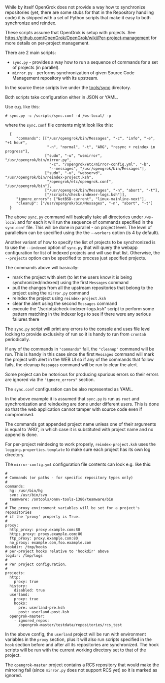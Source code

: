While by itself OpenGrok does not provide a way how to synchronize repositories (yet, there are some stubs for that in the Repository handling code) it is shipped with a set of Python scripts that make it easy to both synchronize and reindex.

These scripts assume that OpenGrok is setup with projects. See https://github.com/OpenGrok/OpenGrok/wiki/Per-project-management for more details on per-project management.

There are 2 main scripts:
  - `sync.py` - provides a way how to run a sequence of commands for a set of projects (in parallel).
  - `mirror.py` - performs synchronization of given Source Code Management repository with its upstream.

In the source these scripts live under the [tools/sync](https://github.com/OpenGrok/OpenGrok/tree/master/tools/sync) directory.

Both scripts take configuration either in JSON or YAML.

Use e.g. like this:

  `# sync.py -c /scripts/sync.conf -d /ws-local/ -p`

where the `sync.conf` file contents might look like this:

```
  {
     "commands": [["/usr/opengrok/bin/Messages", "-c", "info", "-e", "+1 hour",
                   "-n", "normal", "-t", "ARG", "resync + reindex in progress"],
                  ["sudo", "-u", "wsmirror", "/usr/opengrok/bin/mirror.py",
                    "-c", "/opengrok/etc/mirror-config.yml", "-b",
                    "--messages", "/usr/opengrok/bin/Messages"],
                  ["sudo", "-u", "webservd", "/usr/opengrok/bin/reindex-project.ksh",
                   "/opengrok/etc/opengrok.conf", "/usr/opengrok/bin"],
                  ["/usr/opengrok/bin/Messages", "-n", "abort", "-t"],
                  ["/scripts/check-indexer-logs.ksh"]],
     "ignore_errors": ["NetBSD-current", "linux-mainline-next"],
     "cleanup": ["/usr/opengrok/bin/Messages", "-n", "abort", "-t"]
  }
```

The above `sync.py` command will basically take all directories under `/ws-local` and for each it will run the sequence of commands specified in the `sync.conf` file. This will be done in parallel - on project level. The level of parallelism can be specified using the the `--workers` option (is 4 by default).

Another variant of how to specify the list of projects to be synchronized is to use the `--indexed` option of `sync.py` that will query the webapp configuration for list of indexed projects and will use that list. Otherwise, the `--projects` option can be specified to process just specified projects.

The commands above will basically:
  - mark the project with alert (to let the users know it is being synchronized/indexed) using the first `Messages` command
  - pull the changes from all the upstream repositories that belong to the project using the `mirror.py` command
  - reindex the project using `reindex-project.ksh`
  - clear the alert using the second `Messages` command
  - execute the "/scripts/check-indexer-logs.ksh" script to perform some pattern matching in the indexer logs to see if there were any serious failures there

The `sync.py` script will print any errors to the console and uses file level locking to provide exclusivity of run so it is handy to run from `crontab` periodically.

If any of the commands in `"commands"` fail, the `"cleanup"` command will be run. This is handy in this case since the first `Messages` command will mark the project with alert in the WEB UI so if any of the commands that follow fails, the cleanup `Messages` command will be run to clear the alert.

Some project can be notorious for producing spurious errors so their errors are ignored via the `"ignore_errors"` section.

The `sync.conf` configuration can be also represented as YAML.

In the above example it is assumed that `sync.py` is run as `root` and synchronization and reindexing are done under different users. This is done so that the web application cannot tamper with source code even if compromised.

The commands got appended project name unless one of their arguments is equal
to 'ARG', in which case it is substituted with project name and no append is
done.

For per-project reindexing to work properly, `reindex-project.ksh` uses
the `logging.properties.template` to make sure each project has its own
log directory.

The `mirror-config.yml` configuration file contents can look e.g. like this:

```
#
# Commands (or paths - for specific repository types only)
#
commands:
  hg: /usr/bin/hg
  svn: /usr/bin/svn
  teamware: /ontools/onnv-tools-i386/teamware/bin
#
# The proxy environment variables will be set for a project's repositories
# if the 'proxy' property is True.
#
proxy:
  http_proxy: proxy.example.com:80
  https_proxy: proxy.example.com:80
  ftp_proxy: proxy.example.com:80
  no_proxy: example.com,foo.example.com
hookdir: /tmp/hooks
# per-project hooks relative to 'hookdir' above
logdir: /tmp/logs
#
# Per project configuration.
#
projects:
  http:
    proxy: true
  history:
    disabled: true
  userland:
    proxy: true
    hooks:
      pre: userland-pre.ksh
      post: userland-post.ksh
  opengrok-master:
    - ignored_repos:
      /opengrok-master/testdata/repositories/rcs_test
```

In the above config, the `userland` project will be run with environment variables in the `proxy` section, plus it will also run scripts specified in the `hook` section before and after all its repositories are synchronized. The hook scripts will be run with the current working directory set to that of the project.

The `opengrok-master` project contains a RCS repository that would make the mirroring fail (since `mirror.py` does not support RCS yet) so it is marked as ignored.